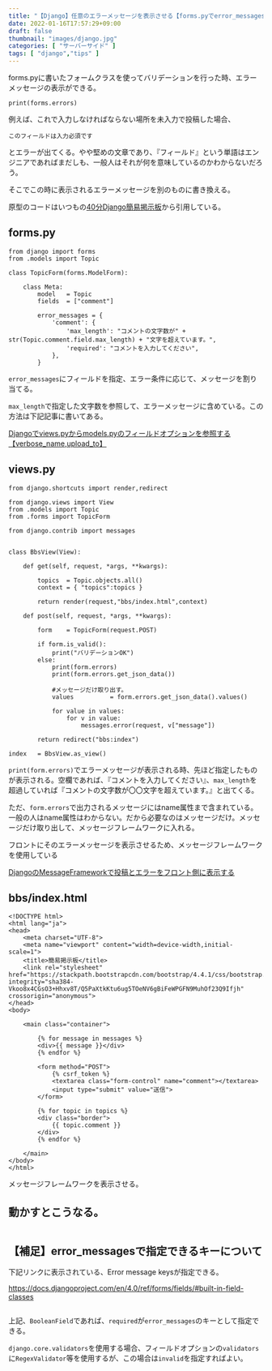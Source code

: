 ```yaml
---
title: "【Django】任意のエラーメッセージを表示させる【forms.pyでerror_messagesを指定】"
date: 2022-01-16T17:57:29+09:00
draft: false
thumbnail: "images/django.jpg"
categories: [ "サーバーサイド" ]
tags: [ "django","tips" ]
---
```


forms.pyに書いたフォームクラスを使ってバリデーションを行った時、エラーメッセージの表示ができる。

    print(forms.errors)

例えば、これで入力しなければならない場所を未入力で投稿した場合、

    このフィールドは入力必須です

とエラーが出てくる。やや堅めの文章であり、『フィールド』という単語はエンジニアであればまだしも、一般人はそれが何を意味しているのかわからないだろう。

そこでこの時に表示されるエラーメッセージを別のものに書き換える。

原型のコードはいつもの[40分Django簡易掲示板](/post/startup-django/)から引用している。

## forms.py

    from django import forms
    from .models import Topic
    
    class TopicForm(forms.ModelForm):
    
        class Meta:
            model   = Topic
            fields  = ["comment"]
    
            error_messages = {
                'comment': {
                    'max_length': "コメントの文字数が" + str(Topic.comment.field.max_length) + "文字を超えています。",
                    'required': "コメントを入力してください",
                },
            }
    
`error_messages`にフィールドを指定、エラー条件に応じて、メッセージを割り当てる。


`max_length`で指定した文字数を参照して、エラーメッセージに含めている。この方法は下記記事に書いてある。        

[Djangoでviews.pyからmodels.pyのフィールドオプションを参照する【verbose_name,upload_to】](/post/django-reference-models-option/)


## views.py


    from django.shortcuts import render,redirect
    
    from django.views import View
    from .models import Topic
    from .forms import TopicForm
    
    from django.contrib import messages
    
    
    class BbsView(View):
    
        def get(self, request, *args, **kwargs):
    
            topics  = Topic.objects.all()
            context = { "topics":topics }
    
            return render(request,"bbs/index.html",context)
    
        def post(self, request, *args, **kwargs):
    
            form    = TopicForm(request.POST)
    
            if form.is_valid():
                print("バリデーションOK")
            else:
                print(form.errors)
                print(form.errors.get_json_data())
            
                #メッセージだけ取り出す。
                values          = form.errors.get_json_data().values()
    
                for value in values:
                    for v in value:
                        messages.error(request, v["message"])
    
            return redirect("bbs:index")
    
    index   = BbsView.as_view()


`print(form.errors)`でエラーメッセージが表示される時、先ほど指定したものが表示される。空欄であれば、『コメントを入力してください』、`max_length`を超過していれば『コメントの文字数が〇〇文字を超えています。』と出てくる。

ただ、`form.errors`で出力されるメッセージにはname属性まで含まれている。一般の人はname属性はわからない。だから必要なのはメッセージだけ。メッセージだけ取り出して、メッセージフレームワークに入れる。

フロントにそのエラーメッセージを表示させるため、メッセージフレームワークを使用している

[DjangoのMessageFrameworkで投稿とエラーをフロント側に表示する](/post/django-message-framework/)

## bbs/index.html


    <!DOCTYPE html>
    <html lang="ja">
    <head>
    	<meta charset="UTF-8">
        <meta name="viewport" content="width=device-width,initial-scale=1">
    	<title>簡易掲示板</title>
        <link rel="stylesheet" href="https://stackpath.bootstrapcdn.com/bootstrap/4.4.1/css/bootstrap.min.css" integrity="sha384-Vkoo8x4CGsO3+Hhxv8T/Q5PaXtkKtu6ug5TOeNV6gBiFeWPGFN9MuhOf23Q9Ifjh" crossorigin="anonymous">
    </head>
    <body>
    
        <main class="container">
    
            {% for message in messages %}
            <div>{{ message }}</div>
            {% endfor %}
    
            <form method="POST">
                {% csrf_token %}
                <textarea class="form-control" name="comment"></textarea>
                <input type="submit" value="送信">
            </form>
    
            {% for topic in topics %}
            <div class="border">
                {{ topic.comment }}
            </div>
            {% endfor %}
    
        </main>
    </body>
    </html>
    

メッセージフレームワークを表示させる。

## 動かすとこうなる。

<div class="img-center"><img src="/images/Screenshot from 2022-01-16 21-30-15.png" alt=""></div>


## 【補足】error_messagesで指定できるキーについて

下記リンクに表示されている、Error message keysが指定できる。

https://docs.djangoproject.com/en/4.0/ref/forms/fields/#built-in-field-classes

<div class="img-center"><img src="/images/Screenshot from 2022-01-16 18-36-17.png" alt=""></div>

上記、`BooleanField`であれば、`required`が`error_messages`のキーとして指定できる。

`django.core.validators`を使用する場合、フィールドオプションの`validators`に`RegexValidator`等を使用するが、この場合は`invalid`を指定すればよい。


